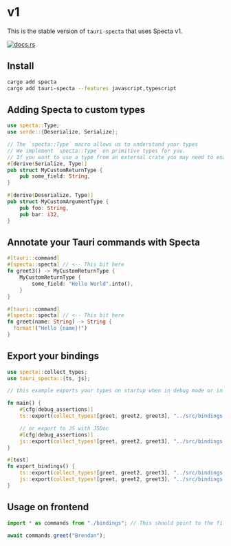 # v1

This is the stable version of `tauri-specta` that uses Specta v1.

<a href="https://docs.rs/tauri-specta"><img src="https://img.shields.io/badge/docs-latest-blue.svg?style=flat-square" alt="docs.rs" /></a>


## Install

```bash
cargo add specta
cargo add tauri-specta --features javascript,typescript
```

## Adding Specta to custom types

```rust
use specta::Type;
use serde::{Deserialize, Serialize};

// The `specta::Type` macro allows us to understand your types
// We implement `specta::Type` on primitive types for you.
// If you want to use a type from an external crate you may need to enable the feature on Specta.
#[derive(Serialize, Type)]
pub struct MyCustomReturnType {
    pub some_field: String,
}

#[derive(Deserialize, Type)]
pub struct MyCustomArgumentType {
    pub foo: String,
    pub bar: i32,
}
```

## Annotate your Tauri commands with Specta

```rust
#[tauri::command]
#[specta::specta] // <-- This bit here
fn greet3() -> MyCustomReturnType {
    MyCustomReturnType {
        some_field: "Hello World".into(),
    }
}

#[tauri::command]
#[specta::specta] // <-- This bit here
fn greet(name: String) -> String {
  format!("Hello {name}!")
}
```

## Export your bindings

```rust
use specta::collect_types;
use tauri_specta::{ts, js};

// this example exports your types on startup when in debug mode or in a unit test. You can do whatever.

fn main() {
    #[cfg(debug_assertions)]
    ts::export(collect_types![greet, greet2, greet3], "../src/bindings.ts").unwrap();

    // or export to JS with JSDoc
    #[cfg(debug_assertions)]
    js::export(collect_types![greet, greet2, greet3], "../src/bindings.js").unwrap();
}

#[test]
fn export_bindings() {
    ts::export(collect_types![greet, greet2, greet3], "../src/bindings.ts").unwrap();
    js::export(collect_types![greet, greet2, greet3], "../src/bindings.js").unwrap();
}
```

## Usage on frontend

```ts
import * as commands from "./bindings"; // This should point to the file we export from Rust

await commands.greet("Brendan");
